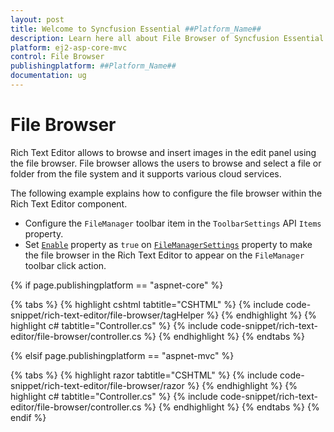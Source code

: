 ```yaml
---
layout: post
title: Welcome to Syncfusion Essential ##Platform_Name##
description: Learn here all about File Browser of Syncfusion Essential ##Platform_Name## widgets based on HTML5 and jQuery.
platform: ej2-asp-core-mvc
control: File Browser
publishingplatform: ##Platform_Name##
documentation: ug
---
```



# File Browser

Rich Text Editor allows to browse and insert images in the edit panel using the file browser. File browser allows the users to  browse and select a file or folder from the file system and it supports various cloud services.

The following example explains how to configure the file browser within the Rich Text Editor component.

* Configure the `FileManager` toolbar item in the `ToolbarSettings` API `Items` property.
* Set [`Enable`](https://help.syncfusion.com/cr/aspnetmvc-js2/Syncfusion.EJ2.RichTextEditor.RichTextEditorFileManagerSettings.html#Syncfusion_EJ2_RichTextEditor_RichTextEditorFileManagerSettings_Enable) property as `true` on [`FileManagerSettings`](https://help.syncfusion.com/cr/aspnetmvc-js2/Syncfusion.EJ2.RichTextEditor.RichTextEditorFileManagerSettings.html) property to make the file browser in the Rich Text Editor to appear on the `FileManager` toolbar click action.

{% if page.publishingplatform == "aspnet-core" %}

{% tabs %}
{% highlight cshtml tabtitle="CSHTML" %}
{% include code-snippet/rich-text-editor/file-browser/tagHelper %}
{% endhighlight %}
{% highlight c# tabtitle="Controller.cs" %}
{% include code-snippet/rich-text-editor/file-browser/controller.cs %}
{% endhighlight %}
{% endtabs %}

{% elsif page.publishingplatform == "aspnet-mvc" %}

{% tabs %}
{% highlight razor tabtitle="CSHTML" %}
{% include code-snippet/rich-text-editor/file-browser/razor %}
{% endhighlight %}
{% highlight c# tabtitle="Controller.cs" %}
{% include code-snippet/rich-text-editor/file-browser/controller.cs %}
{% endhighlight %}
{% endtabs %}
{% endif %}

